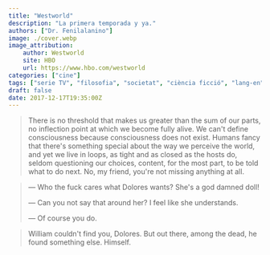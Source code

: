 ```yaml
---
title: "Westworld"
description: "La primera temporada y ya."
authors: ["Dr. Fenilalanino"]
image: ./cover.webp
image_attribution:
    author: Westworld
    site: HBO
    url: https://www.hbo.com/westworld
categories: ["cine"]
tags: ["serie TV", "filosofia", "societat", "ciència ficció", "lang-en"]
draft: false
date: 2017-12-17T19:35:00Z
---
```


> There is no threshold that makes us greater than the sum of our parts, no inflection point at which we become fully alive. We can't define consciousness because consciousness does not exist. Humans fancy that there's something special about the way we perceive the world, and yet we live in loops, as tight and as closed as the hosts do, seldom questioning our choices, content, for the most part, to be told what to do next. No, my friend, you're not missing anything at all.


> &mdash; Who the fuck cares what Dolores wants? She's a god damned doll!<p>
&mdash; Can you not say that around her? I feel like she understands.<p>
&mdash; Of course you do.


> William couldn't find you, Dolores. But out there, among the dead, he found something else. Himself.
